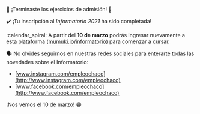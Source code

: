 :tada: ¡Terminaste los ejercicios de admisión! :tada:

:heavy_check_mark: ¡Tu inscripción al _Informatorio 2021_ ha sido completada! 

:calendar_spiral: A partir del **10 de marzo** podrás ingresar nuevamente a esta plataforma ([mumuki.io/informatorio](https://mumuki.io/informatorio)) para comenzar a cursar.

:speaking_head: No olvides seguirnos en nuestras redes sociales para enterarte todas las novedades sobre el Informatorio:

* [www.instagram.com/empleochaco](http://www.instagram.com/empleochaco)
* [www.facebook.com/empleochaco](http://www.facebook.com/empleochaco)

¡Nos vemos el 10 de marzo! :grin:
